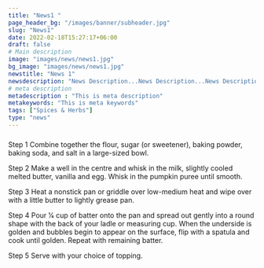 ```yaml
---
title: "News1 "
page_header_bg: "/images/banner/subheader.jpg"
slug: "News1"
date: 2022-02-18T15:27:17+06:00
draft: false
# Main description
image: "images/news/news1.jpg"
bg_image: "images/news/news1.jpg"
newstitle: "News 1"
newsdescription: "News Description...News Description...News Description...News Description...News Description...News Description..."
# meta description
metadescription : "This is meta description"
metakeywords: "This is meta keywords"
tags: ["Spices & Herbs"]
type: "news"
---
```



### 

Step 1
Combine together the flour, sugar (or sweetener), baking powder, baking soda, and salt in a large-sized bowl.

Step 2
Make a well in the centre and whisk in the milk, slightly cooled melted butter, vanilla and egg. Whisk in the pumpkin puree until smooth.

Step 3
Heat a nonstick pan or griddle over low-medium heat and wipe over with a little butter to lightly grease pan.

Step 4
Pour 1⁄4 cup of batter onto the pan and spread out gently into a round shape with the back of your ladle or measuring cup. When the underside is golden and bubbles begin to appear on the surface, flip with a spatula and cook until golden. Repeat with remaining batter.

Step 5
Serve with your choice of topping.




